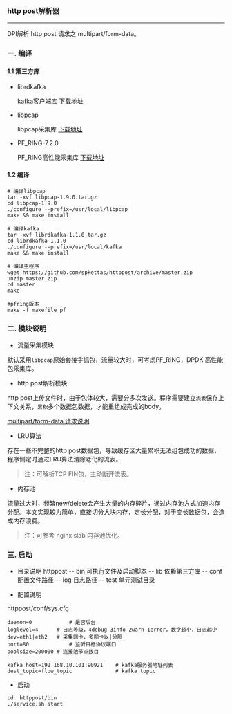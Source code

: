 ### http post解析器

------

DPI解析 http post 请求之 multipart/form-data。



### 一. 编译

#### 1.1 第三方库

- librdkafka

  kafka客户端库  [下载地址](https://github.com/edenhill/librdkafka/archive/v1.1.0.tar.gz "kafka")

- libpcap

  libpcap采集库  [下载地址](https://www.tcpdump.org/release/libpcap-1.9.0.tar.gz "libpcap")

- PF_RING-7.2.0     

  PF_RING高性能采集库  [下载地址](https://github.com/ntop/PF_RING/archive/7.2.0.tar.gz "pfring")



#### 1.2 编译

```shell
# 编译libpcap
tar -xvf libpcap-1.9.0.tar.gz
cd libpcap-1.9.0
./configure --prefix=/usr/local/libpcap
make && make install 

# 编译kafka 
tar -xvf librdkafka-1.1.0.tar.gz
cd librdkafka-1.1.0
./configure --prefix=/usr/local/kafka
make && make install 

# 编译主程序
wget https://github.com/spkettas/httppost/archive/master.zip
unzip master.zip
cd master
make

#pfring版本
make -f makefile_pf
```



### 二. 模块说明

- 流量采集模块

默认采用`libpcap`原始套接字抓包，流量较大时，可考虑PF_RING，DPDK 高性能包采集库。

- http post解析模块

http post上传文件时，由于包体较大，需要分多次发送。程序需要建立`流表`保存上下文关系，`累积`多个数据包数据，才能重组成完成的body。

[multipart/form-data 请求说明](https://my.oschina.net/cnlw/blog/168466 "multipart")

- LRU算法

存在一些不完整的http post数据包，导致缓存区大量累积无法组包成功的数据，程序侧定时通过LRU算法清除老化的流表。

> 注：可解析TCP FIN包，主动断开流表。

- 内存池

流量过大时，频繁new/delete会产生大量的内存碎片，通过内存池方式加速内存分配。本文实现较为简单，直接切分大块内存，定长分配，对于变长数据包，会造成内存浪费。

> 注：可参考 nginx slab 内存池优化。



### 三. 启动

* 目录说明
httppost
  -- bin  可执行文件及启动脚本
  -- lib   依赖第三方库
  -- conf  配置文件路径 
  -- log   日志路径
  -- test  单元测试目录



* 配置说明

httppost/conf/sys.cfg

```shell
daemon=0		    # 是否后台
loglevel=4      # 日志等级，4debug 3info 2warn 1error，数字越小，日志越少
dev=eth1|eth2   # 采集网卡，多网卡以|分隔
port=80			    # 监听目标协议端口  		
poolsize=200000	# 连接池节点数目

kafka_host=192.168.10.101:90921    # kafka服务器地址列表
dest_topic=flow_topic              # kafka topic
```



* 启动

```shell
cd  httppost/bin
./service.sh start
```

